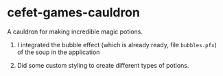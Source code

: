 # cefet-games-cauldron

A cauldron for making incredible magic potions.

1. I integrated the bubble effect (which is already ready,
   file `bubbles.pfx`) of the soup in the application
   
2. Did some custom styling to create different types of potions.


